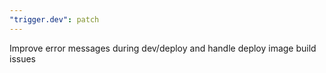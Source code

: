 ```yaml
---
"trigger.dev": patch
---
```


Improve error messages during dev/deploy and handle deploy image build issues
